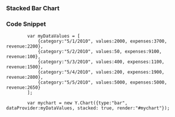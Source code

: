 ### Stacked Bar Chart

### Code Snippet

            var myDataValues = [ 
                {category:"5/1/2010", values:2000, expenses:3700, revenue:2200}, 
                {category:"5/2/2010", values:50, expenses:9100, revenue:100}, 
                {category:"5/3/2010", values:400, expenses:1100, revenue:1500}, 
                {category:"5/4/2010", values:200, expenses:1900, revenue:2800}, 
                {category:"5/5/2010", values:5000, expenses:5000, revenue:2650}
            ];
            
            var mychart = new Y.Chart({type:"bar", dataProvider:myDataValues, stacked: true, render:"#mychart"});
